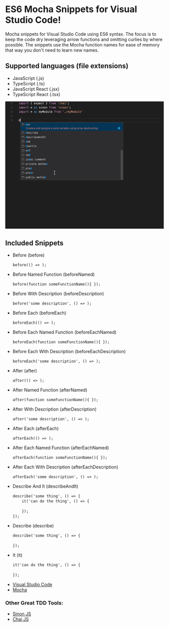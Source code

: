# ES6 Mocha Snippets for Visual Studio Code!
Mocha snippets for Visual Studio Code using ES6 syntax.  The focus is to keep the code dry
leveraging arrow functions and omitting curlies by where possible.  The 
snippets use the Mocha function names for ease of memory that way you don't need to learn new names.

## Supported languages (file extensions)
* JavaScript (.js)
* TypeScript (.ts)
* JavaScript React (.jsx)
* TypeScript React (.tsx)

![screenshot](images/demo.gif)

## Included Snippets
- Before (before)
    ```
    before(() => );
    ```
- Before Named Function (beforeNamed)
    ```
    before(function someFunctionName(){ });        
    ```
- Before With Description (beforeDescription)
    ```
    before('some description', () => );    
    ```
- Before Each (beforeEach)
    ```
    beforeEach(() => );
    ```
- Before Each Named Function (beforeEachNamed)
    ```
    beforeEach(function someFunctionName(){ });
    ```
- Before Each With Description (beforeEachDescription)
    ```
    beforeEach('some description', () => );
    ```
- After (after)
    ```
    after(() => );
    ```
- After Named Function (afterNamed)
    ```
    after(function someFunctionName(){ });
    ```
- After With Description (afterDescription)
    ```
    after('some description', () => );
    ```
- After Each (afterEach)
    ```
    afterEach(() => );
    ```
- After Each Named Function (afterEachNamed)
    ```
    afterEach(function someFunctionName(){ });
    ```
- After Each With Description (afterEachDescription)
    ```
    afterEach('some description', () => );
    ```
- Describe And It (describeAndIt)
    ```
    describe('some thing', () => {
        it('can do the thing', () => {
        
        });
    });
    ```
- Describe (describe)
    ```
    describe('some thing', () => {
    
    });
    ```
- It (it)
    ```
    it('can do the thing', () => {
    
    });
    ```



* [Visual Studio Code](http://code.visualstudio.com/)
* [Mocha](https://mochajs.org/)

### Other Great TDD Tools:

* [Sinon JS](http://sinonjs.org/)
* [Chai JS](https://chaijs.com/)
